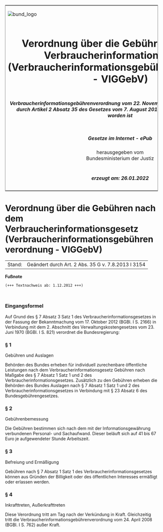 <span id="DECKBLATT.html"></span>

<table border="0" frame="border" width="100%">

<tr valign="top">

<td align="left">

![bund\_logo](BfJ_2021_Web_de_de.gif)

</td>

<td align="right">

 

</td>

</tr>

<tr align="center" valign="middle">

<td colspan="2">

# Verordnung über die Gebühren nach dem Verbraucherinformationsgesetz (Verbraucherinformationsgebührenverordnung - VIGGebV)

</td>

</tr>

<tr align="center" valign="middle">

<td colspan="2">

##### Verbraucherinformationsgebührenverordnung vom 22. November 2012 (BGBl. I S. 2346), die durch Artikel 2 Absatz 35 des Gesetzes vom 7. August 2013 (BGBl. I S. 3154) geändert worden ist

</td>

</tr>

<tr align="center" valign="middle">

<td colspan="2">

  
  

##### Gesetze im Internet - ePub  
  
herausgegeben vom  
Bundesministerium der Justiz

</td>

</tr>

<tr align="center" valign="bottom">

<td colspan="2">

  
  

##### erzeugt am: 26.01.2022

</td>

</tr>

</table>

<span id="BJNR234600012.html"></span>

# Verordnung über die Gebühren nach dem Verbraucherinformationsgesetz (Verbraucherinformationsgebührenverordnung - VIGGebV)

<div>

<div class="jnhtml">

|        |                                                    |
| ------ | -------------------------------------------------- |
| Stand: | Geändert durch Art. 2 Abs. 35 G v. 7.8.2013 I 3154 |

</div>

</div>

<div>

  
**Fußnote**

<div class="jnhtml">

<div>

<div class="jurAbsatz">

  

``` 
(+++ Textnachweis ab: 1.12.2012 +++)

 
```

</div>

</div>

</div>

</div>

<span id="BJNR234600012BJNE000100000.html"></span>

### Eingangsformel  

<div>

<div class="jnhtml">

<div>

<div class="jurAbsatz">

Auf Grund des § 7 Absatz 3 Satz 1 des Verbraucherinformationsgesetzes in
der Fassung der Bekanntmachung vom 17. Oktober 2012 (BGBl. I S. 2166) in
Verbindung mit dem 2. Abschnitt des Verwaltungskostengesetzes vom 23.
Juni 1970 (BGBl. I S. 821) verordnet die Bundesregierung:

</div>

</div>

</div>

</div>

<span id="BJNR234600012BJNE000201116.html"></span>

### § 1  
Gebühren und Auslagen

<div>

<div class="jnhtml">

<div>

<div class="jurAbsatz">

Behörden des Bundes erheben für individuell zurechenbare öffentliche
Leistungen nach dem Verbraucherinformationsgesetz Gebühren nach Maßgabe
des § 7 Absatz 1 Satz 1 und 2 des Verbraucherinformationsgesetzes.
Zusätzlich zu den Gebühren erheben die Behörden des Bundes Auslagen
nach § 7 Absatz 1 Satz 1 und 2 des Verbraucherinformationsgesetzes in
Verbindung mit § 23 Absatz 6 des Bundesgebührengesetzes.

</div>

</div>

</div>

</div>

<span id="BJNR234600012BJNE000300000.html"></span>

### § 2  
Gebührenbemessung

<div>

<div class="jnhtml">

<div>

<div class="jurAbsatz">

Die Gebühren bestimmen sich nach dem mit der Informationsgewährung
verbundenen Personal- und Sachaufwand. Dieser beläuft sich auf 41 bis 67
Euro je aufgewendeter Stunde Arbeitszeit.

</div>

</div>

</div>

</div>

<span id="BJNR234600012BJNE000400000.html"></span>

### § 3  
Befreiung und Ermäßigung

<div>

<div class="jnhtml">

<div>

<div class="jurAbsatz">

Gebühren nach § 7 Absatz 1 Satz 1 des Verbraucherinformationsgesetzes
können aus Gründen der Billigkeit oder des öffentlichen Interesses
ermäßigt oder erlassen werden.

</div>

</div>

</div>

</div>

<span id="BJNR234600012BJNE000500000.html"></span>

### § 4  
Inkrafttreten, Außerkrafttreten

<div>

<div class="jnhtml">

<div>

<div class="jurAbsatz">

Diese Verordnung tritt am Tag nach der Verkündung in Kraft. Gleichzeitig
tritt die Verbraucherinformationsgebührenverordnung vom 24. April 2008
(BGBl. I S. 762) außer Kraft.

</div>

</div>

</div>

</div>
